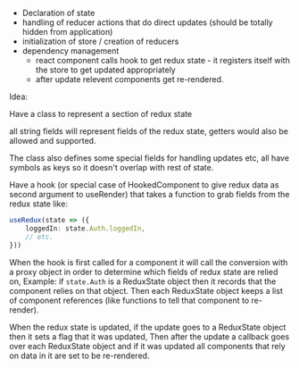 
- Declaration of state
- handling of reducer actions that do direct updates (should be totally hidden from application)
- initialization of store / creation of reducers
- dependency management 
  - react component calls hook to get redux state - it registers itself with the store to get updated appropriately
  - after update relevent components get re-rendered.

Idea:

Have a class to represent a section of redux state

all string fields will represent fields of the redux state, getters would also be allowed and supported.

The class also defines some special fields for handling updates etc, all have symbols as keys so it doesn't overlap with rest of state.

Have a hook (or special case of HookedComponent to give redux data as second argument to useRender) that takes a function to
grab fields from the redux state like:
```typescript
useRedux(state => ({
    loggedIn: state.Auth.loggedIn,
    // etc.
}))
```
When the hook is first called for a component it will call the conversion with a proxy object in order to determine which fields of redux state 
are relied on, Example: if `state.Auth` is a ReduxState object then it records that the component relies on that object.
Then each ReduxState object keeps a list of component references (like functions to tell that component to re-render).

When the redux state is updated, if the update goes to a ReduxState object then it sets a flag that it was updated,
Then after the update a callback goes over each ReduxState object and if it was updated all components that rely on data in it are set to be re-rendered.


